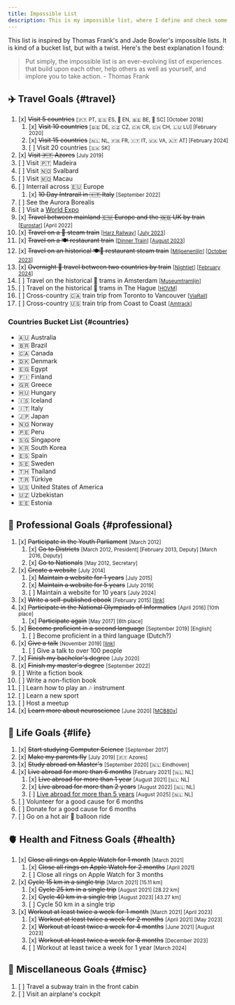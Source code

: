 ```yaml
---
title: Impossible List
description: This is my impossible list, where I define and check some major life experiences I want to experience.
---
```


This list is inspired by Thomas Frank's and Jade Bowler's impossible lists. It is kind of a bucket list, but with a twist. Here's the best explanation I found:

> Put simply, the impossible list is an ever-evolving list of experiences that build upon each other, help others as well as yourself, and implore you to take action. - Thomas Frank

<!--more-->

## ✈️ Travel Goals {#travel}

1. [x] ~~Visit 5 countries~~ <small>[🇵🇹 PT, 🇪🇸 ES, 🏴󠁧󠁢󠁥󠁮󠁧󠁿 EN, 🇧🇪 BE, 🏴󠁧󠁢󠁳󠁣󠁴󠁿 SC] [October 2018]</small>
   1. [x] ~~Visit 10 countries~~ <small>[🇩🇪 DE, 🇨🇿 CZ, 🇨🇷 CR, 🇨🇭 CH, 🇱🇺 LU] [February 2020]</small>
   2. [x] ~~Visit 15 countries~~ <small>[🇳🇱 NL, 🇫🇷 FR, 🇮🇹 IT, 🇻🇦 VA, 🇦🇹 AT] [February 2024]</small>
   3. [ ] Visit 20 countries <small>[🇸🇰 SK]</small>
2. [x] ~~Visit 🇵🇹 Azores~~ <small>[July 2019]</small>
3. [ ] Visit 🇵🇹 Madeira
4. [ ] Visit 🇳🇴 Svalbard
5. [ ] Visit 🇲🇴 Macau
6. [ ] Interrail across 🇪🇺 Europe
   1. [x] ~~10 Day Intrarail in 🇮🇹 Italy~~ <small>[September 2022]</small>
8. [ ] See the Aurora Borealis
9.  [ ] Visit a [World Expo](https://en.wikipedia.org/wiki/World%27s_fair)
10. [x] ~~Travel between mainland 🇪🇺 Europe and the 🇬🇧 UK by train~~ <small>[[Eurostar](https://www.eurostar.com/)] [April 2022]</small>
11. [x] ~~Travel on a 🚂 steam train~~ <small>[[Harz Railway](https://en.wikipedia.org/wiki/Harz_Railway)] [[July 2023](/2023/07/31/recently/)]</small>
12. [x] ~~Travel on a 🍽️ restaurant train~~ <small>[[Dinner Train](https://dinnertrain.eu/)] [[August 2023](/2023/08/31/recently/)]</small>
13. [x] ~~Travel on an historical 🍽️🚂 restaurant steam train~~ <small>[[Miljoenenlijn](https://miljoenenlijn.nl/)] [[October 2023](/2023/10/31/recently/)]</small>
14. [x] ~~Overnight 🌙 travel between two countries by train~~ <small>[[Nightjet](https://www.nightjet.com/)] [[February 2024](/2024/02/27/traveling-to-vienna-with-the-nightjet/)]</small>
15. [ ] Travel on the historical 🚋 trams in Amsterdam <small>[[Museumtramlijn](https://www.museumtramlijn.org/)]</small>
16. [ ] Travel on the historical 🚋 trams in The Hague <small>[[HOVM](https://hovm.nl/)]</small>
17. [ ] Cross-country 🇨🇦 train trip  from Toronto to Vancouver <small>[[ViaRail](https://www.viarail.ca/en/explore-our-destinations/trains/rockies-and-pacific/toronto-vancouver-canadian)]</small>
18. [ ] Cross-country 🇺🇸 train trip from Coast to Coast <small>[[Amtrack](https://www.amtrakvacations.com/)]</small>

### Countries Bucket List {#countries}

<div class="trips">

  - 🇦🇺 Australia
  - 🇧🇷 Brazil
  - 🇨🇦 Canada
  - 🇩🇰 Denmark
  - 🇪🇬 Egypt
  - 🇫🇮 Finland
  - 🇬🇷 Greece
  - 🇭🇺 Hungary
  - 🇮🇸 Iceland
  - 🇮🇹 Italy
  - 🇯🇵 Japan
  - 🇳🇴 Norway
  - 🇵🇪 Peru
  - 🇸🇬 Singapore
  - 🇰🇷 South Korea
  - 🇪🇸 Spain
  - 🇸🇪 Sweden
  - 🇹🇭 Thailand
  - 🇹🇷 Türkiye
  - 🇺🇸 United States of America <!-- Want to visit California, New York and Yellowstone. -->
  - 🇺🇿 Uzbekistan <!-- https://uzbekistan.travel/en/i/bukhara/ -->
  - 🇪🇪 Estonia

</div>

## 💼 Professional Goals {#professional}

1. [x] ~~Participate in the Youth Parliament~~ <small>[March 2012]</small>
   1. [x] ~~Go to Districts~~ <small>[March 2012, President] [February 2013, Deputy] [March 2016, Deputy]</small>
   2. [x] ~~Go to Nationals~~ <small>[May 2012, Secretary]</small>
2.  [x] ~~Create a website~~ <small>[July 2014]</small>
    1. [x] ~~Maintain a website for 1 years~~ <small>[July 2015]</small>
    2. [x] ~~Maintain a website for 5 years~~ <small>[July 2019]</small>
    3. [ ] Maintain a website for 10 years <small>[July 2024]</small>
3. [x] ~~Write a self-published ebook~~ <small>[February 2015] [[link](https://cdn.hacdias.com/media/aprenda-a-programar.pdf)]</small>
4. [x] ~~Participate in the National Olympiads of Informatics~~ <small>[April 2016] [10th place]</small>
   1. [x] ~~Participate again~~ <small>[May 2017] [6th place]</small>
5. [x] ~~Become proficient in a second language~~ <small>[September 2019] [English]</small>
   1.  [ ] Become proficient in a third language (Dutch?)
6. [x] ~~Give a talk~~ <small>[November 2019] [[link](/2019/12/20/quick-dive-into-dweb-ipfs)]</small>
   1. [ ] Give a talk to over 100 people
7. [x] ~~Finish my bachelor's degree~~ <small>[July 2020]</small>
8. [x] ~~Finish my master's degree~~ <small>[September 2022]</small>
9.  [ ] Write a fiction book
10. [ ] Write a non-fiction book
11. [ ] Learn how to play an 🎶 instrument
12. [ ] Learn a new sport
13. [ ] Host a meetup
14. [x] ~~Learn more about neuroscience~~ <small>[June 2020] [[MCB80x](https://credentials.edx.org/credentials/7a9cfe11e16c41be9649a1c2f9398cbc/)]</small>

## 🦄 Life Goals {#life}

1. [x] ~~Start studying Computer Science~~ <small>[September 2017]</small>
2. [x] ~~Make my parents fly~~ <small>[July 2019] [🇵🇹 Azores]</small>
3. [x] ~~Study abroad on Master's~~ <small>[September 2020] [🇳🇱 Eindhoven]</small>
4. [x] ~~Live abroad for more than 6 months~~ <small>[February 2021] [🇳🇱 NL]</small>
   1. [x] ~~Live abroad for more than 1 year~~ <small>[August 2021] [🇳🇱 NL]</small>
   2. [x] ~~Live abroad for more than 2 years~~ <small>[August 2022] [🇳🇱 NL]</small>
   4. [ ] [Live abroad for more than 5 years](/2024/01/10/when-does-abroad-stop-being-abroad/ "When does abroad stop being abroad?") <small>[August 2025] [🇳🇱 NL]</small>
1. [ ] Volunteer for a good cause for 6 months
2. [ ] Donate for a good cause for 6 months
3. [ ] Go on a hot air 🎈 balloon ride 

## 🫀 Health and Fitness Goals {#health}

1. [x] ~~Close all rings on Apple Watch for 1 month~~ <small>[March 2021]</small>
   1. [x] ~~Close all rings on Apple Watch for 2 months~~ <small>[April 2021]</small>
   2. [ ] Close all rings on Apple Watch for 3 months
3. [x] ~~Cycle 15 km in a single trip~~ <small>[March 2021] [15.11 km]</small>
   1. [x] ~~Cycle 25 km in a single trip~~ <small>[August 2021] [28.22 km]</small>
   2. [x] ~~Cycle 40 km in a single trip~~ <small>[August 2023] [43.27 km]</small>
   3. [ ] Cycle 50 km in a single trip
4. [x] ~~Workout at least twice a week for 1 month~~ <small>[March 2021] [April 2023]</small>
    1. [x] ~~Workout at least twice a week for 2 months~~ <small>[April 2021] [May 2023]</small>
    2. [x] ~~Workout at least twice a week for 4 months~~ <small>[June 2021] [August 2023]</small>
    3. [x] ~~Workout at least twice a week for 8 months~~ <small>[December 2023]</small>
    4. [ ] Workout at least twice a week for 1 year <small>[March 2024]</small>

## 🧶 Miscellaneous Goals {#misc}

1. [ ] Travel a subway train in the front cabin
2. [ ] Visit an airplane's cockpit

<!--

## Other Achievements

- Highest GPA of Secondary School (18.1 out of 20) <small>[2017]</small>
- Highest National Exam Grade of Secondary School (19 out of 20) <small>[2017]</small>
- Highest GPA of 3rd Cycle (4.78 out of 5) <small>[2014]</small>
- Highest National Exam Grade of 3rd Cycle (100 out of 100) <small>[2014]</small>

-->
